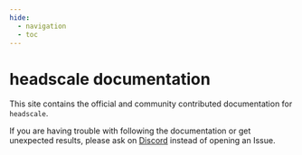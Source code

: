 ```yaml
---
hide:
  - navigation
  - toc
---
```


# headscale documentation

This site contains the official and community contributed documentation for `headscale`.

If you are having trouble with following the documentation or get unexpected results,
please ask on [Discord](https://discord.gg/c84AZQhmpx) instead of opening an Issue.
